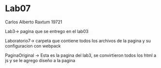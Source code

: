 # Lab07
Carlos Alberto Raxtum 19721

Lab3-> pagina que se entrego en el lab03  

Laboratorio7-> carpeta que contiene todos los archivos de la pagina y su configuracion con webpack

PaginaOriginal -> Esta es la pagina del lab3, se convirtieron todos los html a js y se le agrego diseño a la pagina

